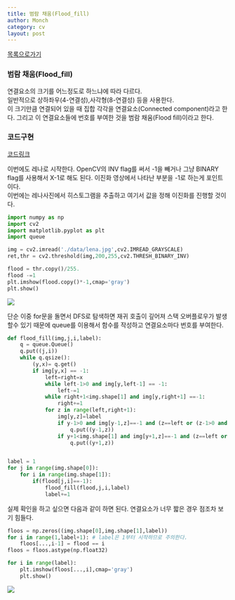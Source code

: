 ```yaml
---
title: 범람 채움(Flood_fill)
author: Monch
category: cv
layout: post
---
```


[목록으로가기](https://songminkee.github.io/cv/2030/05/03/list.html)

<h3>범람 채움(Flood_fill)</h3>

연결요소의 크기를 어느정도로 하느냐에 따라 다르다.  
일반적으로 상하좌우(4-연결성),사각형(8-연결성) 등을 사용한다.  
이 크기만큼 연결되어 있을 때 집합 각각을 연결요소(Connected component)라고 한다. 그리고 이 연결요소들에 번호를 부여한 것을 범람 채움(Flood fill)이라고 한다.



<h3>코드구현</h3>

[코드링크](https://github.com/Songminkee/computer_vision/blob/master/flood_fill.ipynb)

이번에도 레나로 시작한다. OpenCV의 INV flag를 써서 -1을 빼거나 그냥 BINARY flag를 사용해서 X-1로 해도 된다. 이진화 영상에서 나타난 부분을 -1로 하는게 포인트이다.  
이번에는 레나사진에서 히스토그램을 추출하고 여기서 값을 정해 이진화를 진행할 것이다.

```python
import numpy as np
import cv2
import matplotlib.pyplot as plt
import queue

img = cv2.imread('./data/lena.jpg',cv2.IMREAD_GRAYSCALE)
ret,thr = cv2.threshold(img,200,255,cv2.THRESH_BINARY_INV)

flood = thr.copy()/255.
flood -=1
plt.imshow(flood.copy()*-1,cmap='gray')
plt.show()
```

<img src="{{'assets/picture/flood_fill_ex1.jpg' | relative_url}}">

단순 이중 for문을 돌면서 DFS로 탐색하면 재귀 호출이 깊어져 스택 오버플로우가 발생할수 있기 때문에 queue를 이용해서 함수를 작성하고 연결요소마다 번호를 부여한다.

```python
def flood_fill(img,j,i,label):
    q = queue.Queue()
    q.put((j,i))
    while q.qsize():
        (y,x)= q.get()
        if img[y,x] == -1:
            left=right=x
            while left-1>0 and img[y,left-1] == -1:
                left-=1
            while right+1<img.shape[1] and img[y,right+1] ==-1:
                right+=1
            for z in range(left,right+1):
                img[y,z]=label
                if y-1>0 and img[y-1,z]==-1 and (z==left or (z-1>0 and img[y-1][z-1] !=-1)):
                    q.put((y-1,z))
                if y+1<img.shape[1] and img[y+1,z]==-1 and (z==left or (z-1>0 and img[y+1][z-1] !=-1)):
                    q.put((y+1,z))


label = 1
for j in range(img.shape[0]):
    for i in range(img.shape[1]):
        if(flood[j,i]==-1):
            flood_fill(flood,j,i,label)
            label+=1
```

실제 확인을 하고 싶으면 다음과 같이 하면 된다. 연결요소가 너무 짧은 경우 점조차 보기 힘들다.

```python
floos = np.zeros((img.shape[0],img.shape[1],label))
for i in range(1,label+1): # label은 1부터 시작하므로 주의한다.
    floos[...,i-1] = flood == i
floos = floos.astype(np.float32)

for i in range(label):
    plt.imshow(floos[...,i],cmap='gray')
    plt.show()
```

<img src="{{'assets/picture/flood_fill_ex2.jpg' | relative_url}}">

